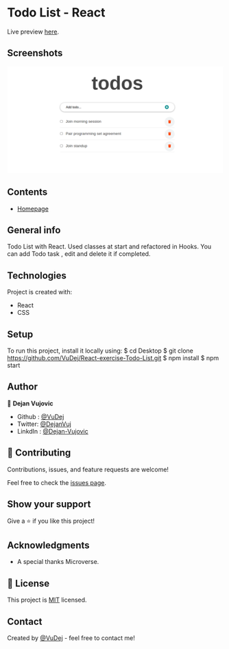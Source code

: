 # Todo List - React

Live preview [here]( https://vudej.github.io/React-exercise-Todo-List/). 

## Screenshots
![Example screenshot](/src/img/screenshot.png)

## Contents
* [Homepage](#homepage)

## General info
Todo List with React. Used classes at start and refactored in Hooks.
You can add Todo task , edit and delete it if completed.

## Technologies
Project is created with:
* React
* CSS

## Setup
To run this project, install it locally using:
$ cd Desktop
$ git clone https://github.com/VuDej/React-exercise-Todo-List.git
$ npm install
$ npm start

## Author

👤 **Dejan Vujovic**

- Github : [@VuDej](https://github.com/VuDej)
- Twitter: [@DejanVuj](https://twitter.com/DejanVuj)
- LinkdIn : [@Dejan-Vujovic](https://www.linkedin.com/in/dejan-vujovic-5a0672225/)


## 🤝 Contributing

Contributions, issues, and feature requests are welcome!

Feel free to check the [issues page](https://github.com/VuDej/React-exercise-Todo-List/issues/1).

## Show your support

Give a ⭐️ if you like this project!

## Acknowledgments

- A special thanks Microverse.

## 📝 License

This project is [MIT](LICENSE) licensed.

## Contact
Created by [@VuDej](https://github.com/VuDej) - feel free to contact me!